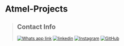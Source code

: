 # Atmel-Projects
##
>## Contact Info
>[![Whats app link](https://img.shields.io/badge/WhatsApp-25D366?style=for-the-badge&logo=whatsapp&logoColor=white)](https://wa.me/918141487230)
>[![linkedin](https://img.shields.io/badge/LinkedIn-0077B5?style=for-the-badge&logo=linkedin&logoColor=white)](https://www.linkedin.com/in/jayshil-patel-607819171/)
>[![Instagram](https://img.shields.io/badge/Instagram-E4405F?style=for-the-badge&logo=instagram&logoColor=white)](https://instagram.com/justchillll?igshid=csicrdof9bba)
>[![GitHub](https://img.shields.io/badge/GitHub-100000?style=for-the-badge&logo=github&logoColor=white)](https://github.com/Jayshil-Patel)
